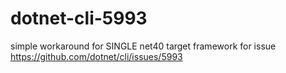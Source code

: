 # dotnet-cli-5993
simple workaround for SINGLE net40 target framework for issue https://github.com/dotnet/cli/issues/5993
